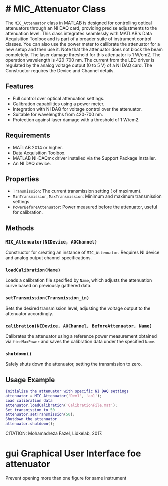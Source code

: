 # # MIC_Attenuator Class
The `MIC_Attenuator` class in MATLAB is designed for controlling optical attenuators through an
NI DAQ card, providing precise adjustments to the attenuation level. This class integrates
seamlessly with MATLAB's Data Acquisition Toolbox and is part of a broader suite of instrument control classes.
You can also use the power meter to callibrate the attenuator for a new setup and then use it.
Note that the attenuator does not block the beam completely. The laser damage threshold for this
attenuator is 1 W/cm2. The operation wavelength is 420-700 nm. The current from the LED driver
is regulated by the analog voltage output (0 to 5 V) of a NI DAQ card. The Constructor requires the Device and Channel details.
## Features
- Full control over optical attenuation settings.
- Calibration capabilities using a power meter.
- Integration with NI DAQ for voltage control over the attenuator.
- Suitable for wavelengths from 420-700 nm.
- Protection against laser damage with a threshold of 1 W/cm2.
## Requirements
- MATLAB 2014 or higher.
- Data Acquisition Toolbox.
- MATLAB NI-DAQmx driver installed via the Support Package Installer.
- An NI DAQ device.
## Properties
- `Transmission`: The current transmission setting ( of maximum).
- `MinTransmission`, `MaxTransmission`: Minimum and maximum transmission settings.
- `PowerBeforeAttenuator`: Power measured before the attenuator, useful for calibration.
## Methods
### `MIC_Attenuator(NIDevice, AOChannel)`
Constructor for creating an instance of `MIC_Attenuator`. Requires NI device and analog output channel specifications.
### `loadCalibration(Name)`
Loads a calibration file specified by `Name`, which adjusts the attenuation curve based on previously gathered data.
### `setTransmission(Transmission_in)`
Sets the desired transmission level, adjusting the voltage output to the attenuator accordingly.
### `calibration(NIDevice, AOChannel, BeforeAttenuator, Name)`
Calibrates the attenuator using a reference power measurement obtained via `findMaxPower` and saves the calibration data under the specified `Name`.
### `shutdown()`
Safely shuts down the attenuator, setting the transmission to zero.
## Usage Example
```matlab
Initialize the attenuator with specific NI DAQ settings
attenuator = MIC_Attenuator('Dev1', 'ao1');
Load calibration data
attenuator.loadCalibration('CalibrationFile.mat');
Set transmission to 50
attenuator.setTransmission(50);
Shutdown the attenuator
attenuator.shutdown();
```
CITATION: Mohamadreza Fazel, Lidkelab, 2017.
# gui Graphical User Interface foe attenuator
Prevent opening more than one figure for same instrument
